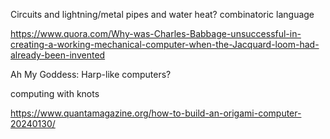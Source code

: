 Circuits and lightning/metal
pipes and water
heat?
combinatoric language

<https://www.quora.com/Why-was-Charles-Babbage-unsuccessful-in-creating-a-working-mechanical-computer-when-the-Jacquard-loom-had-already-been-invented>

Ah My Goddess: Harp-like computers?

computing with knots

<https://www.quantamagazine.org/how-to-build-an-origami-computer-20240130/>
